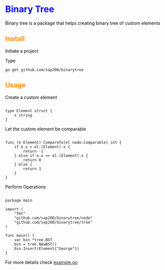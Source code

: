 <style>
H1{color:Blue !important;}
H2{color:DarkOrange !important;}
p{color:Black !important;}
</style>

# Binary Tree

Binary tree is a package that helps creating binary tree of custom elements

## Install

Initiate a project

Type 

```
go get github.com/sap200/binarytree

```

## Usage

Create a custom element 

```

type Element struct {
	x string
}

```

Let the custom element be comparable

```

func (e Element) CompareTo(el node.Comparable) int {
	if e.x < el.(Element).x {
		return -1
	} else if e.x == el.(Element).x {
		return 0
	} else {
		return 1
	}
}

```

Perform Operations

```

package main

import (
	"fmt"
	"github.com/sap200/binarytree/node"
	"github.com/sap200/binarytree/tree"
)

func main() {
	var bin *tree.BST
	bin = tree.NewBST()
	bin.Insert(Element{"George"})
}

```
For more details check [example.go](example.go)
